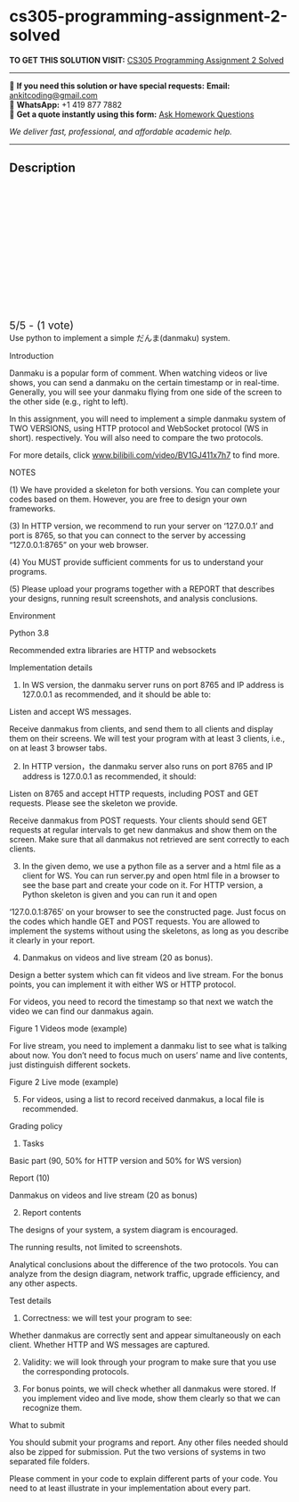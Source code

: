 # cs305-programming-assignment-2-solved
**TO GET THIS SOLUTION VISIT:** [CS305 Programming Assignment 2 Solved](https://www.ankitcodinghub.com/product/cs305-programming-assignment-2-solved/)


---

📩 **If you need this solution or have special requests:** **Email:** ankitcoding@gmail.com  
📱 **WhatsApp:** +1 419 877 7882  
📄 **Get a quote instantly using this form:** [Ask Homework Questions](https://www.ankitcodinghub.com/services/ask-homework-questions/)

*We deliver fast, professional, and affordable academic help.*

---

<h2>Description</h2>



<div class="kk-star-ratings kksr-auto kksr-align-center kksr-valign-top" data-payload="{&quot;align&quot;:&quot;center&quot;,&quot;id&quot;:&quot;116225&quot;,&quot;slug&quot;:&quot;default&quot;,&quot;valign&quot;:&quot;top&quot;,&quot;ignore&quot;:&quot;&quot;,&quot;reference&quot;:&quot;auto&quot;,&quot;class&quot;:&quot;&quot;,&quot;count&quot;:&quot;1&quot;,&quot;legendonly&quot;:&quot;&quot;,&quot;readonly&quot;:&quot;&quot;,&quot;score&quot;:&quot;5&quot;,&quot;starsonly&quot;:&quot;&quot;,&quot;best&quot;:&quot;5&quot;,&quot;gap&quot;:&quot;4&quot;,&quot;greet&quot;:&quot;Rate this product&quot;,&quot;legend&quot;:&quot;5\/5 - (1 vote)&quot;,&quot;size&quot;:&quot;24&quot;,&quot;title&quot;:&quot;CS305 Programming Assignment 2 Solved&quot;,&quot;width&quot;:&quot;138&quot;,&quot;_legend&quot;:&quot;{score}\/{best} - ({count} {votes})&quot;,&quot;font_factor&quot;:&quot;1.25&quot;}">

<div class="kksr-stars">

<div class="kksr-stars-inactive">
            <div class="kksr-star" data-star="1" style="padding-right: 4px">


<div class="kksr-icon" style="width: 24px; height: 24px;"></div>
        </div>
            <div class="kksr-star" data-star="2" style="padding-right: 4px">


<div class="kksr-icon" style="width: 24px; height: 24px;"></div>
        </div>
            <div class="kksr-star" data-star="3" style="padding-right: 4px">


<div class="kksr-icon" style="width: 24px; height: 24px;"></div>
        </div>
            <div class="kksr-star" data-star="4" style="padding-right: 4px">


<div class="kksr-icon" style="width: 24px; height: 24px;"></div>
        </div>
            <div class="kksr-star" data-star="5" style="padding-right: 4px">


<div class="kksr-icon" style="width: 24px; height: 24px;"></div>
        </div>
    </div>

<div class="kksr-stars-active" style="width: 138px;">
            <div class="kksr-star" style="padding-right: 4px">


<div class="kksr-icon" style="width: 24px; height: 24px;"></div>
        </div>
            <div class="kksr-star" style="padding-right: 4px">


<div class="kksr-icon" style="width: 24px; height: 24px;"></div>
        </div>
            <div class="kksr-star" style="padding-right: 4px">


<div class="kksr-icon" style="width: 24px; height: 24px;"></div>
        </div>
            <div class="kksr-star" style="padding-right: 4px">


<div class="kksr-icon" style="width: 24px; height: 24px;"></div>
        </div>
            <div class="kksr-star" style="padding-right: 4px">


<div class="kksr-icon" style="width: 24px; height: 24px;"></div>
        </div>
    </div>
</div>


<div class="kksr-legend" style="font-size: 19.2px;">
            5/5 - (1 vote)    </div>
    </div>
Use python to implement a simple だんま(danmaku) system.

Introduction

Danmaku is a popular form of comment. When watching videos or live shows, you can send a danmaku on the certain timestamp or in real-time. Generally, you will see your danmaku flying from one side of the screen to the other side (e.g., right to left).

In this assignment, you will need to implement a simple danmaku system of TWO VERSIONS, using HTTP protocol and WebSocket protocol (WS in short). respectively. You will also need to compare the two protocols.

For more details, click www.bilibili.com/video/BV1GJ411x7h7 to find more.

NOTES

(1) We have provided a skeleton for both versions. You can complete your codes based on them. However, you are free to design your own frameworks.

(3) In HTTP version, we recommend to run your server on ‘127.0.0.1’ and port is 8765, so that you can connect to the server by accessing “127.0.0.1:8765” on your web browser.

(4) You MUST provide sufficient comments for us to understand your programs.

(5) Please upload your programs together with a REPORT that describes your designs, running result screenshots, and analysis conclusions.

Environment

Python 3.8

Recommended extra libraries are HTTP and websockets

Implementation details

1. In WS version, the danmaku server runs on port 8765 and IP address is 127.0.0.1 as recommended, and it should be able to:

Listen and accept WS messages.

Receive danmakus from clients, and send them to all clients and display them on their screens. We will test your program with at least 3 clients, i.e., on at least 3 browser tabs.

2. In HTTP version，the danmaku server also runs on port 8765 and IP address is 127.0.0.1 as recommended, it should:

Listen on 8765 and accept HTTP requests, including POST and GET requests. Please see the skeleton we provide.

Receive danmakus from POST requests. Your clients should send GET requests at regular intervals to get new danmakus and show them on the screen. Make sure that all danmakus not retrieved are sent correctly to each clients.

3. In the given demo, we use a python file as a server and a html file as a client for WS. You can run server.py and open html file in a browser to see the base part and create your code on it. For HTTP version, a Python skeleton is given and you can run it and open

‘127.0.0.1:8765′ on your browser to see the constructed page. Just focus on the codes which handle GET and POST requests. You are allowed to implement the systems without using the skeletons, as long as you describe it clearly in your report.

4. Danmakus on videos and live stream (20 as bonus).

Design a better system which can fit videos and live stream. For the bonus points, you can implement it with either WS or HTTP protocol.

For videos, you need to record the timestamp so that next we watch the video we can find our danmakus again.

Figure 1 Videos mode (example)

For live stream, you need to implement a danmaku list to see what is talking about now. You don’t need to focus much on users’ name and live contents, just distinguish different sockets.

Figure 2 Live mode (example)

5. For videos, using a list to record received danmakus, a local file is recommended.

Grading policy

1. Tasks

Basic part (90, 50% for HTTP version and 50% for WS version)

Report (10)

Danmakus on videos and live stream (20 as bonus)

2. Report contents

The designs of your system, a system diagram is encouraged.

The running results, not limited to screenshots.

Analytical conclusions about the difference of the two protocols. You can analyze from the design diagram, network traffic, upgrade efficiency, and any other aspects.

Test details

1. Correctness: we will test your program to see:

Whether danmakus are correctly sent and appear simultaneously on each client. Whether HTTP and WS messages are captured.

2. Validity: we will look through your program to make sure that you use the corresponding protocols.

3. For bonus points, we will check whether all danmakus were stored. If you implement video and live mode, show them clearly so that we can recognize them.

What to submit

You should submit your programs and report. Any other files needed should also be zipped for submission. Put the two versions of systems in two separated file folders.

Please comment in your code to explain different parts of your code. You need to at least illustrate in your implementation about every part.
